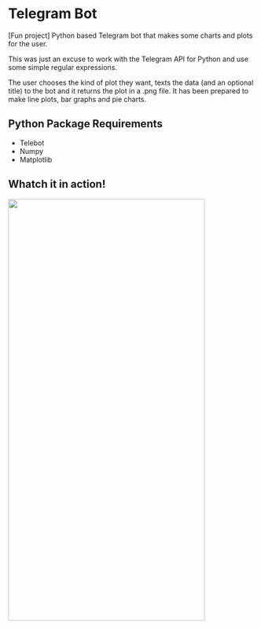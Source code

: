 # Telegram Bot
[Fun project] Python based Telegram bot that makes some charts and plots for the user.

This was just an excuse to work with the Telegram API for Python and use some simple regular expressions.

The user chooses the kind of plot they want, texts the data (and an optional title) to the bot and it returns the plot in a .png file.
It has been prepared to make line plots, bar graphs and pie charts.

## Python Package Requirements

- Telebot
- Numpy
- Matplotlib

## Whatch it in action!


<span>
  <img src='Telegram_bot.gif'width="400" height="859">
</span>
